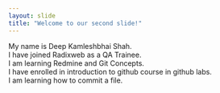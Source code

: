 ```yaml
---
layout: slide
title: "Welcome to our second slide!"
---
```

My name is Deep Kamleshbhai Shah.<br>
I have joined Radixweb as a QA Trainee.<br>
I am learning Redmine and Git Concepts.<br>
I have enrolled in introduction to github course in github labs.<br>
I am learning how to commit a file.
